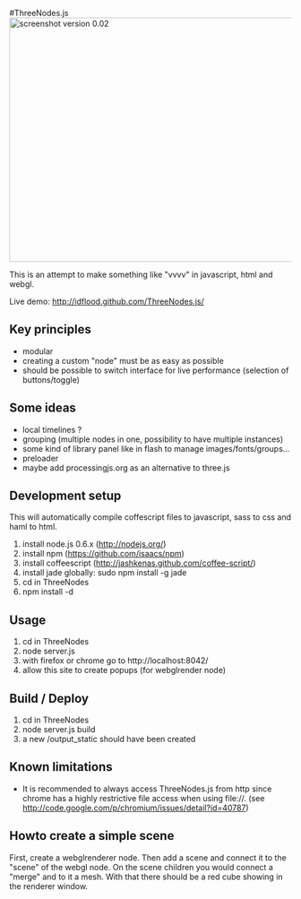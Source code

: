 #ThreeNodes.js
<img src="http://github.com/idflood/ThreeNodes.js/raw/master/misc/screenshot1.jpg" width="852" height="436" alt="screenshot version 0.02">

This is an attempt to make something like "vvvv" in javascript, html and webgl.

Live demo: http://idflood.github.com/ThreeNodes.js/

## Key principles
- modular
- creating a custom "node" must be as easy as possible
- should be possible to switch interface for live performance (selection of buttons/toggle)

## Some ideas
- local timelines ?
- grouping (multiple nodes in one, possibility to have multiple instances)
- some kind of library panel like in flash to manage images/fonts/groups... 
- preloader
- maybe add processingjs.org as an alternative to three.js

## Development setup
This will automatically compile coffescript files to javascript, sass to css and haml to html.

1. install node.js 0.6.x (http://nodejs.org/)
2. install npm (https://github.com/isaacs/npm)
3. install coffeescript (http://jashkenas.github.com/coffee-script/)
4. install jade globally: sudo npm install -g jade 
5. cd in ThreeNodes
6. npm install -d

## Usage
1. cd in ThreeNodes
2. node server.js
3. with firefox or chrome go to http://localhost:8042/
4. allow this site to create popups (for webglrender node)

## Build / Deploy
1. cd in ThreeNodes
2. node server.js build
3. a new /output_static should have been created

## Known limitations
- It is recommended to always access ThreeNodes.js from http since chrome has a highly restrictive file access when using file://. (see http://code.google.com/p/chromium/issues/detail?id=40787)

## Howto create a simple scene
First, create a webglrenderer node. Then add a scene and connect it to the "scene" of the webgl node. On the scene children you would connect a "merge" and to it a mesh. With that there should be a red cube showing in the renderer window.
